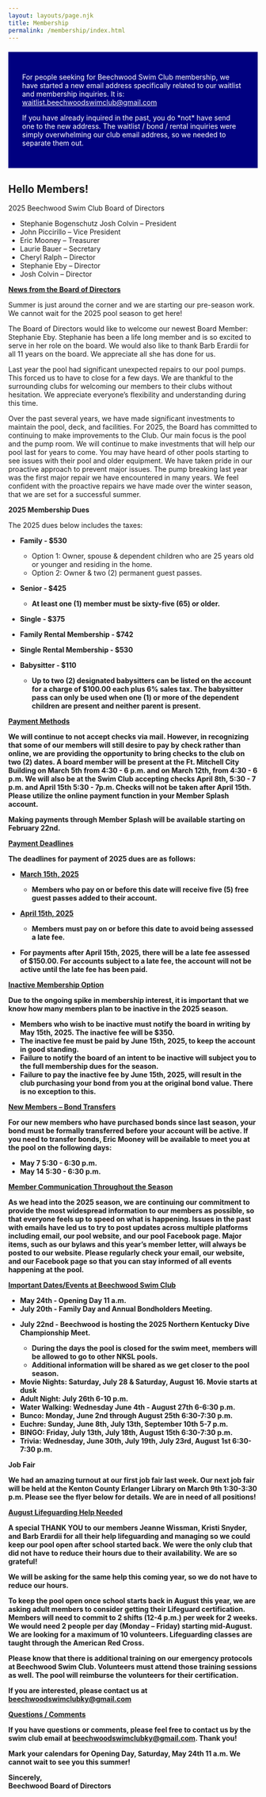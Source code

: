 ```yaml
---
layout: layouts/page.njk
title: Membership
permalink: /membership/index.html
---
```

<section class="[ inner-wrapper ] [ sf-flow ]" style="background: navy; padding: 2em; margin: 1.5em auto;">
 <p style="color: #fff;">For people seeking for Beechwood Swim Club membership, we have started a new email address specifically related to our waitlist and membership inquiries. It is: <a style="color: #fff !important;" href="mailto:waitlist.beechwoodswimclub@gmail.com">waitlist.beechwoodswimclub@gmail.com</a></p>
 <p style="color: #fff;">If you have already inquired in the past, you do *not* have send one to the new address. The waitlist / bond / rental inquiries were simply overwhelming our club email address, so we needed to separate them out. </p>
</section>
 
## Hello Members!

2025 Beechwood Swim Club Board of Directors

* Stephanie Bogenschutz Josh Colvin – President
* John Piccirillo – Vice President
* Eric Mooney – Treasurer
* Laurie Bauer – Secretary
* Cheryl Ralph – Director
* Stephanie Eby – Director
* Josh Colvin – Director

<p style="font-weight: bold; text-decoration: underline;">News from the Board of Directors</p>
<p>Summer is just around the corner and we are starting our pre-season work. We cannot wait for the 2025 pool season to get here!</p>
 
<p>The Board of Directors would like to welcome our newest Board Member: Stephanie Eby. Stephanie has been a life long member and is so excited to serve in her role on the board. We would also like to thank Barb Erardii for all 11 years on the board.  We appreciate all she has done for us.</p>

<p>Last year the pool had significant unexpected repairs to our pool pumps. This forced us to have to close for a few days. We are thankful to the surrounding clubs for welcoming our members to their clubs without hesitation. We appreciate everyone’s flexibility and understanding during this time.</p>

<p>Over the past several years, we have made significant investments to maintain the pool, deck, and facilities. For 2025, the Board has committed to continuing to make improvements to the Club.  Our main focus is the pool and the pump room. We will continue to make investments that will help our pool last for years to come. You may have heard of other pools starting to see issues with their pool and older equipment. We have taken pride in our proactive approach to prevent major issues. The pump breaking last year was the first major repair we have encountered in many years. We feel confident with the proactive repairs we have made over the winter season, that we are set for a successful summer.</p>
 
<p style="font-weight: bold;">2025 Membership Dues</p>
<p>The 2025 dues below includes the taxes:</p>
<ul>
    <li>
        <p style="font-weight: bold;">Family - $530</p>
        <ul>
            <li>Option 1: Owner, spouse & dependent children who are 25 years old or younger and residing in the home.</li>
            <li>Option 2: Owner & two (2) permanent guest passes.</li>
        </ul>
    </li>
    <li>
        <p><b>Senior ‐ $425</p>
        <ul>
            <li>At least one (1) member must be sixty-five (65) or older.</li>
        </ul>
    </li>
    <li>
        <p><b>Single ‐ $375</b></p>
    </li>
    <li>
        <p><b>Family Rental Membership ‐ $742</b></p>
    </li>
    <li>
        <p><b>Single Rental Membership ‐ $530</b></p>
    </li>
    <li>
        <p><b>Babysitter ‐ $110</p>
        <ul>
            <li>Up to two (2) designated babysitters can be listed on the account for a charge of $100.00 each plus 6% sales tax. The babysitter pass can only be used when one (1) or more of the dependent children are present and neither parent is present.</li>
        </ul>
    </li>
</ul>
 
<p style="font-weight: bold; text-decoration: underline;">Payment Methods</p>
<p>We will continue to not accept checks via mail. However, in recognizing that some of our members will still desire to pay by check rather than online, we are providing the opportunity to bring checks to the club on two (2) dates. A board member will be present at the Ft. Mitchell City Building on March 5th from 4:30 - 6 p.m. and on March 12th, from 4:30 - 6 p.m.  We will also be at the Swim Club accepting checks April 8th, 5:30 - 7 p.m. and April 15th 5:30 - 7p.m. Checks will not be taken after April 15th. Please utilize the online payment function in your Member Splash account.</p>

<p style="font-weight: bold;">Making payments through Member Splash will be available starting on February 22nd.</p>

<p style="font-weight: bold; text-decoration: underline;">Payment Deadlines</p>
<p>The deadlines for payment of 2025 dues are as follows:</p>

<ul>
    <li>
        <p style="font-weight: bold; text-decoration: underline;">March 15th, 2025</p>
        <ul>
            <li>Members who pay on or before this date will receive five (5) free guest passes added to their account.</li>
        </ul>
    </li>
    <li>
        <p style="font-weight: bold; text-decoration: underline;">April 15th, 2025</p>
        <ul>
            <li>Members must pay on or before this date to avoid being assessed a late fee.</li>
        </ul>
    </li>
    <li>
        <p><strong>For payments after April 15th, 2025, there will be a late fee assessed of $150.00</strong>. For accounts subject to a late fee, the account will not be active until the late fee has been paid.</p>
    </li>
</ul>
 
<p style="font-weight: bold; text-decoration: underline;">Inactive Membership Option</p>
<p>Due to the ongoing spike in membership interest, it is important that we know how many members plan to be inactive in the 2025 season.</p>

<ul>
    <li>Members who wish to be inactive must notify the board in writing by May 15th, 2025. The inactive fee will be $350.</li>
    <li>The inactive fee must be paid by June 15th, 2025, to keep the account in good standing.</li>
    <li>Failure to notify the board of an intent to be inactive will subject you to the full membership dues for the season.</li>
    <li>Failure to pay the inactive fee by June 15th, 2025, will result in the club purchasing your bond from you at the original bond value. There is no exception to this.</li>
</ul>
 
<p style="font-weight: bold; text-decoration: underline;">New Members – Bond Transfers</p>
<p>For our new members who have purchased bonds since last season, your bond must be formally transferred before your account will be active. If you need to transfer bonds, Eric Mooney will be available to meet you at the pool on the following days:</p>

<ul>
    <li>May 7 5:30 - 6:30 p.m.</li>
    <li>May 14 5:30 - 6:30 p.m.</li>
</ul>
 
<p style="font-weight: bold; text-decoration: underline;">Member Communication Throughout the Season</p>
<p>As we head into the 2025 season, we are continuing our commitment to provide the most widespread information to our members as possible, so that everyone feels up to speed on what is happening. Issues in the past with emails have led us to try to post updates across multiple platforms including email, our pool website, and our pool Facebook page. Major items, such as our bylaws and this year’s member letter, will always be posted to our website. Please regularly check your email, our website, and our Facebook page so that you can stay informed of all events happening at the pool.</p> 
 
<p style="font-weight: bold; text-decoration: underline;">Important Dates/Events at Beechwood Swim Club</p>
<ul>
    <li>May 24th - Opening Day 11 a.m.</li>
    <li>July 20th - Family Day and Annual Bondholders Meeting.</li>
    <li>
        <p>July 22nd - Beechwood is hosting the 2025 Northern Kentucky Dive Championship Meet.</p>
        <ul>
            <li>During the days the pool is closed for the swim meet, members will be allowed to go to other NKSL pools.</li>
            <li>Additional information will be shared as we get closer to the pool season.</li>
        </ul>
    </li>
    <li>Movie Nights: Saturday, July 28 & Saturday, August 16. Movie starts at dusk</li>
    <li>Adult Night: July 26th 6-10 p.m.</li>
    <li>Water Walking: Wednesday June 4th - August 27th 6-6:30 p.m.</li>
    <li>Bunco: Monday, June 2nd through August 25th 6:30-7:30 p.m.</li>
    <li>Euchre: Sunday, June 8th, July 13th, September 10th 5-7 p.m.</li>
    <li>BINGO: Friday, July 13th, July 18th, August 15th 6:30-7:30 p.m.</li>
    <li>Trivia: Wednesday, June 30th, July 19th, July 23rd, August 1st 6:30-7:30 p.m.</li>
</ul>
 
<p>Job Fair</p>
<p>We had an amazing turnout at our first job fair last week. Our next job fair will be held at the Kenton County Erlanger Library on March 9th 1:30-3:30 p.m. Please see the flyer below for details. We are in need of all positions!</p>
<p style="font-weight: bold; text-decoration: underline;">August Lifeguarding Help Needed</p>
<p>A special THANK YOU to our members Jeanne Wissman, Kristi Snyder, and Barb Erardii for all their help lifeguarding and managing so we could keep our pool open after school started back. We were the only club that did not have to reduce their hours due to their availability. We are so grateful!</p>
 
<p>We will be asking for the same help this coming year, so we do not have to reduce our hours.</p>
 
<p>To keep the pool open once  school starts back in August this year, we are asking adult members to consider getting their Lifeguard certification. Members will need to commit to 2 shifts (12-4 p.m.) per week for 2 weeks.  We would need 2 people per day (Monday – Friday) starting mid-August. We are looking for a maximum of 10 volunteers. Lifeguarding classes are taught through the American Red Cross.</p>

<p>Please know that there is additional training on our emergency protocols at Beechwood Swim Club. Volunteers must attend those training sessions as well. The pool will reimburse the volunteers for their certification.</p>
 
<p>If you are interested, please contact us at <a href="mailto:beechwoodswimclubky@gmail.com">beechwoodswimclubky@gmail.com</a></p>
 
<p style="font-weight: bold; text-decoration: underline;">Questions / Comments</p>
<p>If you have questions or comments, please feel free to contact us by the swim club email at <a href="mailto:beechwoodswimclubky@gmail.com">beechwoodswimclubky@gmail.com</a>. Thank you!</p>
 
<p>Mark your calendars for Opening Day, Saturday, May 24th 11 a.m. We cannot wait to see you this summer!</p>
 
<p>Sincerely,<br>
Beechwood Board of Directors</p>